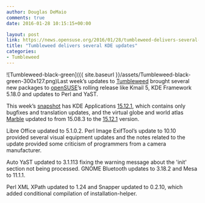 ```yaml
---
author: Douglas DeMaio
comments: true
date: 2016-01-28 10:15:15+00:00

layout: post
link: https://news.opensuse.org/2016/01/28/tumbleweed-delivers-several-kde-updates/
title: "Tumbleweed delivers several KDE updates"
categories:
- Tumbleweed
---
```

![Tumbleweed-black-green]({{ site.baseurl }}/assets/Tumbleweed-black-green-300x127.png)Last week’s updates to [Tumbleweed](https://en.opensuse.org/openSUSE:Tumbleweed_installation) brought several new packages to [openSUSE](https://www.opensuse.org/)’s rolling release like Kmail 5, KDE Framework 5.18.0 and updates to Perl and YaST.

This week’s [snapshot](http://lists.opensuse.org/opensuse-factory/2016-01/msg00475.html) has KDE Applications [15.12.1](https://www.kde.org/announcements/announce-applications-15.12.1.php), which contains only bugfixes and translation updates, and the virtual globe and world atlas [Marble](https://marble.kde.org/) updated to from 15.08.3 to the [15.12.1](https://www.kde.org/announcements/announce-applications-15.12.1.php) version.

Libre Office updated to 5.1.0.2. Perl Image ExifTool’s update to 10.10 provided several visual equipment updates and the notes related to the update provided some criticism of programmers from a camera manufacturer.

Auto YaST updated to 3.1.113 fixing the warning message about the 'init' section not being processed. GNOME Bluetooth updates to 3.18.2 and Mesa to 11.1.1.

Perl XML XPath updated to 1.24 and Snapper updated to 0.2.10, which added conditional compilation of installation-helper.		
